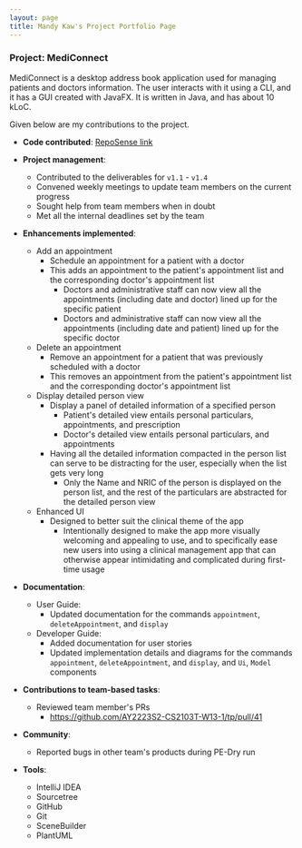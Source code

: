 ```yaml
---
layout: page
title: Mandy Kaw's Project Portfolio Page
---
```


### Project: MediConnect

MediConnect is a desktop address book application used for managing patients and doctors information.
The user interacts with it using a CLI, and it has a GUI created with JavaFX.
It is written in Java, and has about 10 kLoC.

Given below are my contributions to the project.

* **Code contributed**: [RepoSense link](https://nus-cs2103-ay2223s2.github.io/tp-dashboard/?search=mandykqh&breakdown=true)

* **Project management**:
  * Contributed to the deliverables for `v1.1` - `v1.4`
  * Convened weekly meetings to update team members on the current progress
  * Sought help from team members when in doubt
  * Met all the internal deadlines set by the team

* **Enhancements implemented**:
  * Add an appointment
    * Schedule an appointment for a patient with a doctor
    * This adds an appointment to the patient's appointment list and the corresponding doctor's appointment list
      * Doctors and administrative staff can now view all the appointments (including date and doctor) lined up for the specific patient
      * Doctors and administrative staff can now view all the appointments (including date and patient) lined up for the specific doctor
  * Delete an appointment
    * Remove an appointment for a patient that was previously scheduled with a doctor
    * This removes an appointment from the patient's appointment list and the corresponding doctor's appointment list
  * Display detailed person view
    * Display a panel of detailed information of a specified person
      * Patient's detailed view entails personal particulars, appointments, and prescription
      * Doctor's detailed view entails personal particulars, and appointments
    * Having all the detailed information compacted in the person list can serve to be distracting for the user, especially when the list gets very long
      * Only the Name and NRIC of the person is displayed on the person list, and the rest of the particulars are abstracted for the detailed person view
  * Enhanced UI
    * Designed to better suit the clinical theme of the app
      * Intentionally designed to make the app more visually welcoming and appealing to use, and to specifically ease new users into using a clinical management app that can otherwise appear intimidating and complicated during first-time usage

* **Documentation**:
  * User Guide:
    * Updated documentation for the commands `appointment`, `deleteAppointment`, and `display`
  * Developer Guide:
    * Added documentation for user stories
    * Updated implementation details and diagrams for the commands `appointment`, `deleteAppointment`, and `display`, and `Ui`, `Model` components

* **Contributions to team-based tasks**:
  * Reviewed team member's PRs
    * https://github.com/AY2223S2-CS2103T-W13-1/tp/pull/41

* **Community**:
  * Reported bugs in other team's products during PE-Dry run

* **Tools**:
  * IntelliJ IDEA
  * Sourcetree
  * GitHub
  * Git
  * SceneBuilder
  * PlantUML
